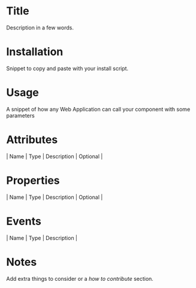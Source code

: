 # Title
Description in a few words.
# Installation
Snippet to copy and paste with your install script.
# Usage
A snippet of how any Web Application can call your component with some parameters
# Attributes
| Name | Type | Description | Optional |
# Properties
| Name | Type | Description | Optional |
# Events
| Name | Type | Description |
# Notes
Add extra things to consider or a _how to contribute_ section.
